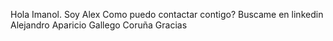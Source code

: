 Hola Imanol.
Soy Alex
Como puedo contactar contigo?
Buscame en linkedin Alejandro Aparicio Gallego Coruña
Gracias
